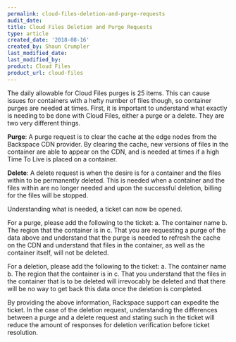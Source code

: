 ```yaml
---
permalink: cloud-files-deletion-and-purge-requests
audit_date:
title: Cloud Files Deletion and Purge Requests
type: article
created_date: '2018-08-16'
created_by: Shaun Crumpler
last_modified_date: 
last_modified_by: 
product: Cloud Files
product_url: cloud-files
---
```


The daily allowable for Cloud Files purges is 25 items.  This can cause issues for containers with a hefty number of files though, so container purges are needed at times.  First, it is important to understand what exactly is needing to be done with Cloud Files, either a purge or a delete.  They are two very different things.

**Purge**: A purge request is to clear the cache at the edge nodes from the Backspace CDN provider.  By clearing the cache, new versions of files in the container are able to appear on the CDN, and is needed at times if a high Time To Live is placed on a container.

**Delete**: A delete request is when the desire is for a container and the files within to be permanently deleted.  This is needed when a container and the files within are no longer needed and upon the successful deletion, billing for the files will be stopped.

Understanding what is needed, a ticket can now be opened.

For a purge, please add the following to the ticket:
a. The container name
b. The region that the container is in
c. That you are requesting a purge of the data above and understand that the purge is needed to refresh the cache on the CDN and understand that files in the container, as well as the container itself, will not be deleted.

For a deletion, please add the following to the ticket:
a. The container name
b. The region that the container is in
c. That you understand that the files in the container that is to be deleted will irrevocably be deleted and that there will be no way to get back this data once the deletion is completed.

By providing the above information, Rackspace support can expedite the ticket.  In the case of the deletion request, understanding the differences between a purge and a delete request and stating such in the ticket will reduce the amount of responses for deletion verification before ticket resolution.
